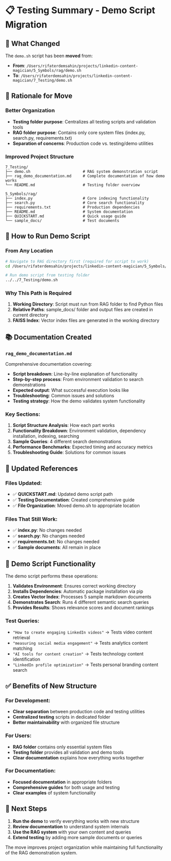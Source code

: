 # 📋 Testing Summary - Demo Script Migration

## 🔄 What Changed

The `demo.sh` script has been **moved** from:

*   **From**: `/Users/rifaterdemsahin/projects/linkedin-content-magician/5_Symbols/rag/demo.sh`
*   **To**: `/Users/rifaterdemsahin/projects/linkedin-content-magician/7_Testing/demo.sh`

## 🎯 Rationale for Move

### Better Organization

*   **Testing folder purpose**: Centralizes all testing scripts and validation tools
*   **RAG folder purpose**: Contains only core system files (index.py, search.py, requirements.txt)
*   **Separation of concerns**: Production code vs. testing/demo utilities

### Improved Project Structure

    7_Testing/
    ├── demo.sh                       # RAG system demonstration script
    ├── rag_demo_documentation.md     # Complete documentation of how demo works
    └── README.md                     # Testing folder overview

    5_Symbols/rag/
    ├── index.py                      # Core indexing functionality
    ├── search.py                     # Core search functionality  
    ├── requirements.txt              # Production dependencies
    ├── README.md                     # System documentation
    ├── QUICKSTART.md                 # Quick usage guide
    └── sample_docs/                  # Test documents

## 🚀 How to Run Demo Script

### From Any Location

```bash
# Navigate to RAG directory first (required for script to work)
cd /Users/rifaterdemsahin/projects/linkedin-content-magician/5_Symbols/rag

# Run demo script from testing folder
../../7_Testing/demo.sh
```

### Why This Path is Required

1.  **Working Directory**: Script must run from RAG folder to find Python files
2.  **Relative Paths**: sample_docs/ folder and output files are created in current directory
3.  **FAISS Index**: Vector index files are generated in the working directory

## 📚 Documentation Created

### `rag_demo_documentation.md`

Comprehensive documentation covering:

*   **Script breakdown**: Line-by-line explanation of functionality
*   **Step-by-step process**: From environment validation to search demonstrations
*   **Expected output**: What successful execution looks like
*   **Troubleshooting**: Common issues and solutions
*   **Testing strategy**: How the demo validates system functionality

### Key Sections:

1.  **Script Structure Analysis**: How each part works
2.  **Functionality Breakdown**: Environment validation, dependency installation, indexing, searching
3.  **Sample Queries**: 4 different search demonstrations
4.  **Performance Benchmarks**: Expected timing and accuracy metrics
5.  **Troubleshooting Guide**: Solutions for common issues

## 🔧 Updated References

### Files Updated:

*   ✅ **QUICKSTART.md**: Updated demo script path
*   ✅ **Testing Documentation**: Created comprehensive guide
*   ✅ **File Organization**: Moved demo.sh to appropriate location

### Files That Still Work:

*   ✅ **index.py**: No changes needed
*   ✅ **search.py**: No changes needed
*   ✅ **requirements.txt**: No changes needed
*   ✅ **Sample documents**: All remain in place

## 🎪 Demo Script Functionality

The demo script performs these operations:

1.  **Validates Environment**: Ensures correct working directory
2.  **Installs Dependencies**: Automatic package installation via pip
3.  **Creates Vector Index**: Processes 5 sample markdown documents
4.  **Demonstrates Search**: Runs 4 different semantic search queries
5.  **Provides Results**: Shows relevance scores and document rankings

### Test Queries:

*   `"How to create engaging LinkedIn videos"` → Tests video content retrieval
*   `"measuring social media engagement"` → Tests analytics content matching
*   `"AI tools for content creation"` → Tests technology content identification
*   `"LinkedIn profile optimization"` → Tests personal branding content search

## ✅ Benefits of New Structure

### For Development:

*   **Clear separation** between production code and testing utilities
*   **Centralized testing** scripts in dedicated folder
*   **Better maintainability** with organized file structure

### For Users:

*   **RAG folder** contains only essential system files
*   **Testing folder** provides all validation and demo tools
*   **Clear documentation** explains how everything works together

### For Documentation:

*   **Focused documentation** in appropriate folders
*   **Comprehensive guides** for both usage and testing
*   **Clear examples** of system functionality

## 🎯 Next Steps

1.  **Run the demo** to verify everything works with new structure
2.  **Review documentation** to understand system internals
3.  **Use the RAG system** with your own content and queries
4.  **Extend testing** by adding more sample documents or queries

The move improves project organization while maintaining full functionality of the RAG demonstration system.
